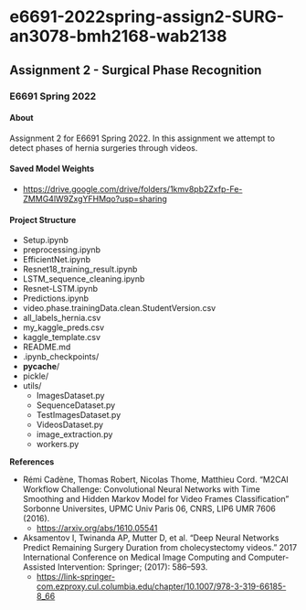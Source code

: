 # e6691-2022spring-assign2-SURG-an3078-bmh2168-wab2138



## Assignment 2 - Surgical Phase Recognition
### E6691 Spring 2022

#### About
Assignment 2 for E6691 Spring 2022. In this assignment we attempt to detect phases of hernia surgeries through videos.

#### Saved Model Weights
* https://drive.google.com/drive/folders/1kmv8pb2Zxfp-Fe-ZMMG4lW9ZxgYFHMqo?usp=sharing

#### Project Structure
* Setup.ipynb
* preprocessing.ipynb
* EfficientNet.ipynb
* Resnet18_training_result.ipynb
* LSTM_sequence_cleaning.ipynb
* Resnet-LSTM.ipynb
* Predictions.ipynb
* video.phase.trainingData.clean.StudentVersion.csv
* all_labels_hernia.csv
* my_kaggle_preds.csv
* kaggle_template.csv
* README.md
* .ipynb_checkpoints/
* __pycache__/
* pickle/
* utils/
  * ImagesDataset.py
  * SequenceDataset.py
  * TestImagesDataset.py
  * VideosDataset.py
  * image_extraction.py
  * workers.py

**References**
* Rémi Cadène, Thomas Robert, Nicolas Thome, Matthieu Cord. “M2CAI Workflow Challenge: Convolutional Neural Networks with Time Smoothing and Hidden Markov Model for Video Frames Classification” Sorbonne Universites, UPMC Univ Paris 06, CNRS, LIP6 UMR 7606 (2016). 
  * https://arxiv.org/abs/1610.05541
* Aksamentov I, Twinanda AP, Mutter D, et al. “Deep Neural Networks Predict Remaining Surgery Duration from cholecystectomy videos.” 2017 International Conference on Medical Image Computing and Computer-Assisted Intervention: Springer; (2017): 586–593. 
  * https://link-springer-com.ezproxy.cul.columbia.edu/chapter/10.1007/978-3-319-66185-8_66 
